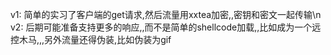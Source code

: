 v1: 简单的实习了客户端的get请求,然后流量用xxtea加密,,密钥和密文一起传输\n<br>
v2: 后期可能准备支持更多的响应,,而不是简单的shellcode加载,,比如成为一个远控木马,,,另外流量还得伪装,比如伪装为gif
